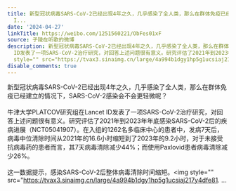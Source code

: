 ```yaml
---
title: 新型冠状病毒SARS-CoV-2已经出现4年之久，几乎感染了全人类，那么在群体免疫已经建立的情况下，SARS-CoV-2感染会不会更轻微呢？牛津大学PLATCOV研究组在Lancet
  I...
date: '2024-04-27'
linkTitle: https://weibo.com/1251560221/ObFes01xF
source: 子陵在听歌的微博
description: 新型冠状病毒SARS-CoV-2已经出现4年之久，几乎感染了全人类，那么在群体免疫已经建立的情况下，SARS-CoV-2感染会不会更轻微呢？<br><br>牛津大学PLATCOV研究组在Lancet
  ID发表了一项SARS-CoV-2治疗研究，对回答上述问题很有意义。研究评估了2021年到2023年年底感染SARS-CoV-2后的疾病进展（NCT05041907）。在入组的1262名多临床中心的患者中，发病7天后，病毒中位清除时间从2021年的16.6小时缩短到了2023年的9.2小时，对于未接受抗病毒药的患者而言，其7天病毒清除减少44%；而使用Paxlovid患者病毒清除减少26%。<br><br>这一数据提示，感染SARS-CoV-2后整体病毒清除时间缩短。<img
  style="" src="https://tvax3.sinaimg.cn/large/4a994b1dgy1hp5g1ucsiaj217y4dfe81. ...
disable_comments: true
---
```

新型冠状病毒SARS-CoV-2已经出现4年之久，几乎感染了全人类，那么在群体免疫已经建立的情况下，SARS-CoV-2感染会不会更轻微呢？<br><br>牛津大学PLATCOV研究组在Lancet ID发表了一项SARS-CoV-2治疗研究，对回答上述问题很有意义。研究评估了2021年到2023年年底感染SARS-CoV-2后的疾病进展（NCT05041907）。在入组的1262名多临床中心的患者中，发病7天后，病毒中位清除时间从2021年的16.6小时缩短到了2023年的9.2小时，对于未接受抗病毒药的患者而言，其7天病毒清除减少44%；而使用Paxlovid患者病毒清除减少26%。<br><br>这一数据提示，感染SARS-CoV-2后整体病毒清除时间缩短。<img style="" src="https://tvax3.sinaimg.cn/large/4a994b1dgy1hp5g1ucsiaj217y4dfe81. ...